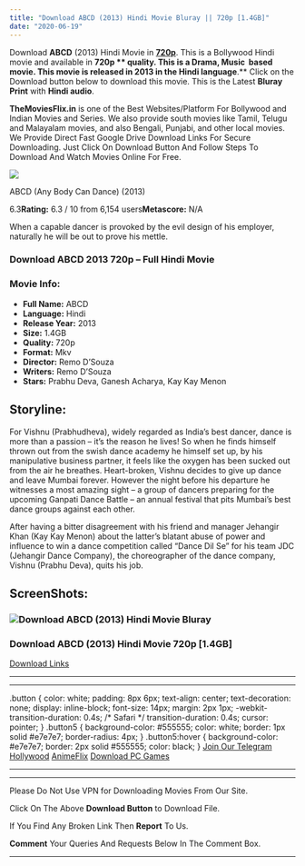 ```yaml
---
title: "Download ABCD (2013) Hindi Movie Bluray || 720p [1.4GB]"
date: "2020-06-19"
---
```


Download **ABCD** (2013) Hindi Movie in [**720p**](https://1moviesflix.com/720p-movies/). This is a Bollywood Hindi movie and available in **720p ** quality. This is a **Drama, Music**  based movie. This movie is released in **2013** in the Hindi language**.** Click on the Download button below to download this movie. This is the Latest **Bluray Print** with **Hindi audio**.

**TheMoviesFlix.in** is one of the Best Websites/Platform For Bollywood and Indian Movies and Series. We also provide south movies like Tamil, Telugu and Malayalam movies, and also Bengali, Punjabi, and other local movies. We Provide Direct Fast Google Drive Download Links For Secure Downloading. Just Click On Download Button And Follow Steps To Download And Watch Movies Online For Free.

[![](https://m.media-amazon.com/images/M/MV5BMTU3NTk0NjE5Nl5BMl5BanBnXkFtZTcwMTU2ODMwOQ@@._V1_SX300.jpg)](https://www.imdb.com/title/tt2321163/ "ABCD (Any Body Can Dance)")

ABCD (Any Body Can Dance) (2013)

6.3**Rating:** 6.3 / 10 from 6,154 users**Metascore:** N/A

When a capable dancer is provoked by the evil design of his employer, naturally he will be out to prove his mettle.

### Download ABCD 2013 720p – Full Hindi Movie

### Movie Info:

- **Full Name:** ABCD
- **Language:** Hindi
- **Release Year:** 2013
- **Size:** 1.4GB
- **Quality:** 720p
- **Format:** Mkv
- **Director:** Remo D’Souza
- **Writers:** Remo D’Souza
- **Stars:** Prabhu Deva, Ganesh Acharya, Kay Kay Menon

## Storyline:

For Vishnu (Prabhudheva), widely regarded as India’s best dancer, dance is more than a passion – it’s the reason he lives! So when he finds himself thrown out from the swish dance academy he himself set up, by his manipulative business partner, it feels like the oxygen has been sucked out from the air he breathes. Heart-broken, Vishnu decides to give up dance and leave Mumbai forever. However the night before his departure he witnesses a most amazing sight – a group of dancers preparing for the upcoming Ganpati Dance Battle – an annual festival that pits Mumbai’s best dance groups against each other.

After having a bitter disagreement with his friend and manager Jehangir Khan (Kay Kay Menon) about the latter’s blatant abuse of power and influence to win a dance competition called “Dance Dil Se” for his team JDC (Jehangir Dance Company), the choreographer of the dance company, Vishnu (Prabhu Deva), quits his job.

## ScreenShots:

### ![Download ABCD (2013) Hindi Movie Bluray](https://i.imgur.com/PtG02EC.jpg)

### Download ABCD (2013) Hindi Movie 720p \[1.4GB\]

[Download Links](https://1moviesflix.com?a270777880=ZHFYbE9QNGg4QzlvcnAvWFg3bUFvU01sdGFZQitlVVRnalJscWFZWXFLbjRyWFBRdFJrcm8va2ZmaXFBM2l6UHBSNGNTNGhUZThYa2xtTDFlbkZVbVFEbk9mSjZrbldoSk9UMG52bmdNYmM9)

* * *

* * *

.button { color: white; padding: 8px 6px; text-align: center; text-decoration: none; display: inline-block; font-size: 14px; margin: 2px 1px; -webkit-transition-duration: 0.4s; /\* Safari \*/ transition-duration: 0.4s; cursor: pointer; } .button5 { background-color: #555555; color: white; border: 1px solid #e7e7e7; border-radius: 4px; } .button5:hover { background-color: #e7e7e7; border: 2px solid #555555; color: black; } [Join Our Telegram](http://gdrivepro.xyz/join.php) [Hollywood](https://moviesverse.com/) [AnimeFlix](https://animeflix.in/) [Download PC Games](https://gamesflix.net/)  

* * *

* * *

  

Please Do Not Use VPN for Downloading Movies From Our Site.

Click On The Above **Download Button** to Download File.

If You Find Any Broken Link Then **Report** To Us.

**Comment** Your Queries And Requests Below In The Comment Box.

* * *
